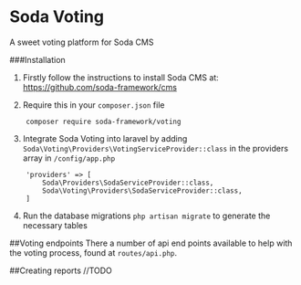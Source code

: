 # Soda Voting
A sweet voting platform for Soda CMS

###Installation
1) Firstly follow the instructions to install Soda CMS at:
https://github.com/soda-framework/cms

2) Require this in your `composer.json` file
```
    composer require soda-framework/voting
```

3) Integrate Soda Voting into laravel by adding `Soda\Voting\Providers\VotingServiceProvider::class`
in the providers array in `/config/app.php`
```
    'providers' => [
        Soda\Providers\SodaServiceProvider::class,
        Soda\Voting\Providers\SodaServiceProvider::class,
    ]
```

4) Run the database migrations `php artisan migrate` to generate the necessary tables

##Voting endpoints
There a number of api end points available to help with the voting process,
found at `routes/api.php`.

##Creating reports
//TODO